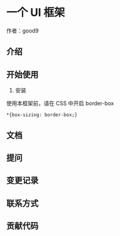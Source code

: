 # 一个 UI 框架

作者：good9

## 介绍

## 开始使用

1. 安装

使用本框架前，请在 CSS 中开启 border-box

```
*{box-sizing: border-box;}
```

## 文档

## 提问

## 变更记录

## 联系方式

## 贡献代码
